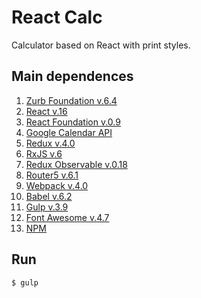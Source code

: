 # React Calc

Calculator based on React with print styles.

## Main dependences

1. [Zurb Foundation v.6.4](https://foundation.zurb.com/sites/docs/global.html)
2. [React v.16](https://reactjs.org/docs/hello-world.html)
3. [React Foundation v.0.9](https://react.foundation/)
4. [Google Calendar API](https://developers.google.com/calendar/v3/reference/)
5. [Redux v.4.0](https://redux.js.org/basics/actions)
6. [RxJS v.6](http://reactivex.io/rxjs/)
7. [Redux Observable v.0.18](https://redux-observable.js.org/docs/basics/Epics.html)
8. [Router5 v.6.1](http://router5.github.io/docs/understanding-router5.html)
9. [Webpack v.4.0](https://webpack.js.org/)
10. [Babel v.6.2](https://babeljs.io/)
11. [Gulp v.3.9](https://gulpjs.com/)
12. [Font Awesome v.4.7](https://fontawesome.com/)
13. [NPM](https://www.npmjs.com/)

## Run

```$ gulp```